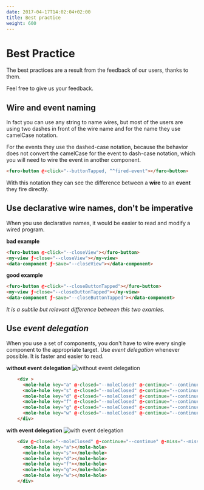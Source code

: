 ```yaml
---
date: 2017-04-17T14:02:04+02:00
title: Best practice
weight: 600
---
```

# Best Practice
The best practices are a result from the feedback of our users, thanks to them.

Feel free to give us your feedback.
 
## Wire and event naming
 In fact you can use any string to name wires, but most of the users are using two dashes in front of the wire name and for the name they use camelCase notation.
 
For the events they use the dashed-case notation, because the behavior does not convert the camelCase for the event to dash-case notation, which you will need to wire the event in another component.

```html
<furo-button @-click="--buttonTapped, ^^fired-event"></furo-button>
```
With this notation they can see the difference between a **wire** to an **event** they fire directly.


## Use declarative wire names, don't be imperative

When you use declarative names, it would be easier to read and modify a wired program.

**bad example**
```html
<furo-button @-click="--closeView"></furo-button>
<my-view ƒ-close="--closeView"></my-view>
<data-component ƒ-save="--closeView"></data-component>
```

**good example**
```html
<furo-button @-click="--closeButtonTapped"></furo-button>
<my-view ƒ-close="--closeButtonTapped"></my-view>
<data-component ƒ-save="--closeButtonTapped"></data-component>
```

*It is a subtile but relevant difference between this two examles.*

## Use *event delegation*
When you use a set of components, you don't have to wire every single component to the appropriate target. Use *event delegation* whenever possible. It is faster and easier to read.

 

 
**without event delegation**
![without event delegation](/_doc/images/withoutEventDelegation.png)
```html
    <div >
      <mole-hole key="a" @-closed="--moleClosed" @-continue="--continue" @-miss="--missed" @-whack="--whacked"></mole-hole>
      <mole-hole key="s" @-closed="--moleClosed" @-continue="--continue" @-miss="--missed" @-whack="--whacked"></mole-hole>
      <mole-hole key="d" @-closed="--moleClosed" @-continue="--continue" @-miss="--missed" @-whack="--whacked"></mole-hole>
      <mole-hole key="f" @-closed="--moleClosed" @-continue="--continue" @-miss="--missed" @-whack="--whacked"></mole-hole>
      <mole-hole key="g" @-closed="--moleClosed" @-continue="--continue" @-miss="--missed" @-whack="--whacked"></mole-hole>
      <mole-hole key="w" @-closed="--moleClosed" @-continue="--continue" @-miss="--missed" @-whack="--whacked"></mole-hole>
    </div>
```
 
**with event delegation**
![with event delegation](/_doc/images/eventDelegation.png)
```html
    <div @-closed="--moleClosed" @-continue="--continue" @-miss="--missed" @-whack="--whacked">
      <mole-hole key="a"></mole-hole>
      <mole-hole key="s"></mole-hole>
      <mole-hole key="d"></mole-hole>
      <mole-hole key="f"></mole-hole>
      <mole-hole key="g"></mole-hole>
      <mole-hole key="w"></mole-hole>
    </div>
```





